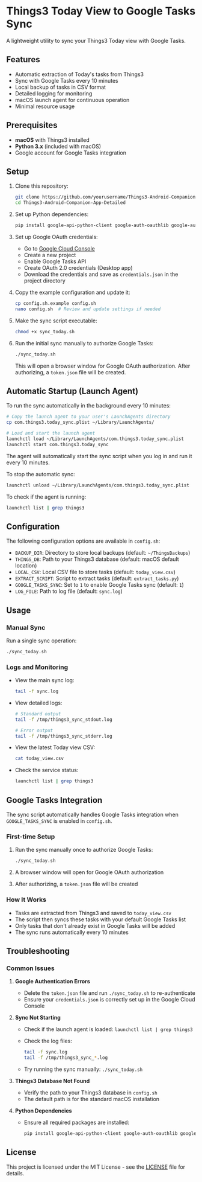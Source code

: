 # Things3 Today View to Google Tasks Sync

A lightweight utility to sync your Things3 Today view with Google Tasks.

## Features

- Automatic extraction of Today's tasks from Things3
- Sync with Google Tasks every 10 minutes
- Local backup of tasks in CSV format
- Detailed logging for monitoring
- macOS launch agent for continuous operation
- Minimal resource usage

## Prerequisites

- **macOS** with Things3 installed
- **Python 3.x** (included with macOS)
- Google account for Google Tasks integration

## Setup

1. Clone this repository:

   ```bash
   git clone https://github.com/yourusername/Things3-Android-Companion-App-Detailed.git
   cd Things3-Android-Companion-App-Detailed
   ```

2. Set up Python dependencies:

   ```bash
   pip install google-api-python-client google-auth-oauthlib google-auth-httplib2
   ```

3. Set up Google OAuth credentials:
   - Go to [Google Cloud Console](https://console.cloud.google.com/)
   - Create a new project
   - Enable Google Tasks API
   - Create OAuth 2.0 credentials (Desktop app)
   - Download the credentials and save as `credentials.json` in the project directory

4. Copy the example configuration and update it:

   ```bash
   cp config.sh.example config.sh
   nano config.sh  # Review and update settings if needed
   ```

5. Make the sync script executable:

   ```bash
   chmod +x sync_today.sh
   ```

6. Run the initial sync manually to authorize Google Tasks:

   ```bash
   ./sync_today.sh
   ```
   
   This will open a browser window for Google OAuth authorization. After authorizing, a `token.json` file will be created.

## Automatic Startup (Launch Agent)

To run the sync automatically in the background every 10 minutes:

```bash
# Copy the launch agent to your user's LaunchAgents directory
cp com.things3.today_sync.plist ~/Library/LaunchAgents/

# Load and start the launch agent
launchctl load ~/Library/LaunchAgents/com.things3.today_sync.plist
launchctl start com.things3.today_sync
```

The agent will automatically start the sync script when you log in and run it every 10 minutes.

To stop the automatic sync:
```bash
launchctl unload ~/Library/LaunchAgents/com.things3.today_sync.plist
```

To check if the agent is running:
```bash
launchctl list | grep things3
```

## Configuration

The following configuration options are available in `config.sh`:

- `BACKUP_DIR`: Directory to store local backups (default: `~/ThingsBackups`)
- `THINGS_DB`: Path to your Things3 database (default: macOS default location)
- `LOCAL_CSV`: Local CSV file to store tasks (default: `today_view.csv`)
- `EXTRACT_SCRIPT`: Script to extract tasks (default: `extract_tasks.py`)
- `GOOGLE_TASKS_SYNC`: Set to `1` to enable Google Tasks sync (default: `1`)
- `LOG_FILE`: Path to log file (default: `sync.log`)

## Usage

### Manual Sync

Run a single sync operation:
```bash
./sync_today.sh
```

### Logs and Monitoring

- View the main sync log:
  ```bash
  tail -f sync.log
  ```
  
- View detailed logs:
  ```bash
  # Standard output
  tail -f /tmp/things3_sync_stdout.log
  
  # Error output
  tail -f /tmp/things3_sync_stderr.log
  ```

- View the latest Today view CSV:
  ```bash
  cat today_view.csv
  ```

- Check the service status:
  ```bash
  launchctl list | grep things3
  ```

## Google Tasks Integration

The sync script automatically handles Google Tasks integration when `GOOGLE_TASKS_SYNC` is enabled in `config.sh`.

### First-time Setup

1. Run the sync manually once to authorize Google Tasks:

   ```bash
   ./sync_today.sh
   ```

2. A browser window will open for Google OAuth authorization
3. After authorizing, a `token.json` file will be created

### How It Works
- Tasks are extracted from Things3 and saved to `today_view.csv`
- The script then syncs these tasks with your default Google Tasks list
- Only tasks that don't already exist in Google Tasks will be added
- The sync runs automatically every 10 minutes

## Troubleshooting

### Common Issues

1. **Google Authentication Errors**

   - Delete the `token.json` file and run `./sync_today.sh` to re-authenticate
   - Ensure your `credentials.json` is correctly set up in the Google Cloud Console

2. **Sync Not Starting**

   - Check if the launch agent is loaded: `launchctl list | grep things3`
   - Check the log files:

     ```bash
     tail -f sync.log
     tail -f /tmp/things3_sync_*.log
     ```

   - Try running the sync manually: `./sync_today.sh`

3. **Things3 Database Not Found**

   - Verify the path to your Things3 database in `config.sh`
   - The default path is for the standard macOS installation

4. **Python Dependencies**
   - Ensure all required packages are installed:
     ```bash
     pip install google-api-python-client google-auth-oauthlib google-auth-httplib2
     ```


## License

This project is licensed under the MIT License - see the [LICENSE](LICENSE) file for details.
